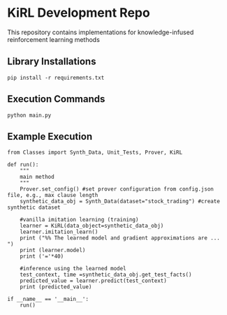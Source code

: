 # KiRL Development Repo

This repository contains implementations for knowledge-infused reinforcement learning methods

## Library Installations
```
pip install -r requirements.txt
```

## Execution Commands
```
python main.py
```

## Example Execution
```
from Classes import Synth_Data, Unit_Tests, Prover, KiRL

def run():
    """
    main method
    """
    Prover.set_config() #set prover configuration from config.json file, e.g., max clause length
    synthetic_data_obj = Synth_Data(dataset="stock_trading") #create synthetic dataset

    #vanilla imitation learning (training)
    learner = KiRL(data_object=synthetic_data_obj)
    learner.imitation_learn()
    print ("%% The learned model and gradient approximations are ... ")
    print (learner.model)
    print ('='*40)

    #inference using the learned model
    test_context, time =synthetic_data_obj.get_test_facts()
    predicted_value = learner.predict(test_context)
    print (predicted_value)

if __name__ == '__main__':
    run()
```
